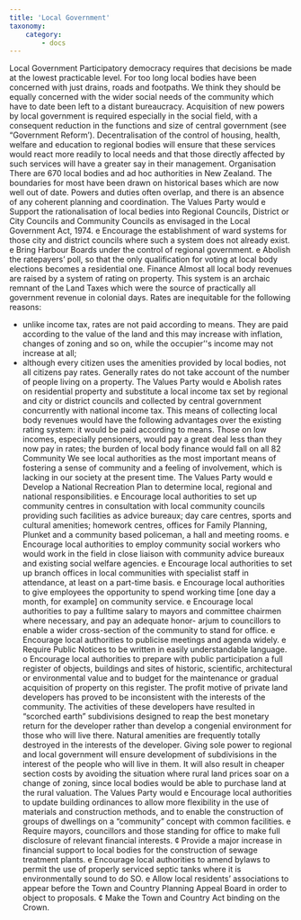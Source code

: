 ```yaml
---
title: 'Local Government'
taxonomy:
    category:
        - docs
---
```

Local Government
Participatory democracy requires that decisions be
made at the lowest practicable level. For too long local
bodies have been concerned with just drains, roads
and footpaths. We think they should be equally
concerned with the wider social needs of the
community which have to date been left to a distant
bureaucracy.
Acquisition of new powers by local government is
required especially in the social field, with a
consequent reduction in the functions and size of
central government
 (see “Government
 Reform’).
Decentralisation
 of the control of housing, health,
welfare and education
 to regional bodies will ensure
that these services would react more readily to local
needs and that those directly affected by such services
will have a greater
 say in their management.
Organisation
There
 are 670 local bodies
 and ad hoc authorities
 in
New Zealand. The boundaries
 for most have been
drawn
 on historical
 bases
 which
 are now well out of
date. Powers and duties often overlap, and there is an
absence of any coherent planning and coordination.
The Values Party would
e Support
 the rationalisation
 of local bedies
 into Regional
 Councils,
District or City Councils and Community Councils as envisaged in the
Local Government
 Act, 1974.
e Encourage the establishment of ward systems for those city and
district councils where such a system does not already exist.
e Bring Harbour Boards under the control of regional government.
e Abolish the ratepayers’ poll, so that the only qualification for voting
at local body elections
 becomes
 a residential
 one.
Finance
Almost all local body revenues are raised by a system of
rating on property. This system is an archaic remnant
of the Land Taxes which were the source of practically
all government
 revenue
 in colonial
 days.
 Rates
 are
inequitable for the following reasons:
- unlike income tax, rates are not paid according to
means. They are paid according to the value of the
land and this may increase with inflation, changes of
zoning and so on, while the occupier’'s income may
not increase
 at all;
- although every citizen uses the amenities provided
by local bodies, not all citizens pay rates. Generally
rates do not take account of the number of people
living on a property.
The Values Party would
e Abolish rates on residential property and substitute a local income
tax set by regional and city or district councils and collected by central
government concurrently with national income tax.
This means
 of collecting
 local body
 revenues
 would
have the following advantages
 over the existing rating
system:
it would be paid according to means. Those on low
incomes, especially pensioners, would pay a great
deal less than they now pay in rates;
the burden of local body finance would fall on all
82
Community
We see local authorities as the most important means
of fostering a sense of community and a feeling of
involvement, which is lacking in our society at the
present time.
The Values Party would
e Develop a National Recreation Plan to determine local, regional and
national responsibilities.
e Encourage
 local
 authorities
 to
 set
 up
 community
 centres
 in
consultation with local community councils providing such facilities as
advice bureaux; day care centres, sports and cultural amenities;
homework centres, offices for Family Planning, Plunket and a
community based policeman, a hall and meeting rooms.
e Encourage local authorities to employ community social workers
who would work in the field in close liaison with community advice
bureaux and existing social welfare agencies.
e Encourage local authorities to set up branch offices in local
communities with specialist staff in attendance, at least on a part-time
basis.
e Encourage local authorities to give employees the opportunity to
spend working time [one day a month, for example] on community
service.
e Encourage local authorities to pay a fulltime salary to mayors and
committee chairmen where necessary, and pay an adequate honor-
arjum to councillors to enable a wider cross-section of the community
to stand for office.
e Encourage local authorities to publicise meetings and agenda
widely.
e Require Public Notices to be written in easily understandable
language.
o Encourage local authorities to prepare with public participation a
full register of objects, buildings and sites of historic, scientific,
architectural
 or environmental
 value and to budget for the
maintenance or gradual acquisition of property on this register.
The profit motive of private land developers has
proved to be inconsistent with the interests of the
community. The activities of these developers have
resulted in “scorched earth” subdivisions designed to
reap the best monetary return for the developer rather
than develop a congenial environment for those who
will live there.
 Natural
 amenities
 are frequently
 totally
destroyed in the interests of the developer.
Giving sole power to regional and local government
will ensure development
 of subdivisions
 in the interest
of the people who will live in them. It will also result in
cheaper section costs by avoiding the situation where
rural land prices soar on a change
 of zoning, since local
bodies would be able to purchase
 land at the rural
valuation.
The Values Party would
e Encourage
 local authorities
 to update
 building
 ordinances
 to allow
more flexibility in the use of materials and construction methods, and
to enable the construction of groups of dwellings on a “community”
concept with common facilities.
e Require mayors, councillors and those standing for office to make
full disclosure of relevant financial interests.
¢ Provide a major increase
 in financial
 support
 to local bodies for the
construction of sewage treatment
 plants.
e Encourage
 local authorities
 to amend
 bylaws to permit
 the use of
properly serviced septic tanks where it is environmentally sound to do
SO.
e Allow local residents’ associations to appear before the Town and
Country Planning Appeal Board in order to object to proposals.
¢ Make the Town and Country Act binding on the Crown.

